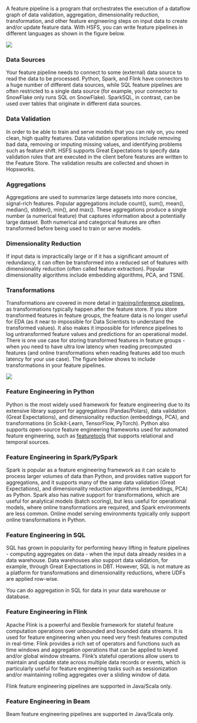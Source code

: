 A feature pipeline is a program that orchestrates the execution of a dataflow graph of data validation, aggregation, dimensionality reduction, transformation, and other feature engineering steps on input data to create and/or update feature data. With HSFS, you can write feature pipelines in different languages as shown in the figure below. 

<img src="../../../../assets/images/concepts/fs/feature-pipelines.svg">

### Data Sources
Your feature pipeline needs to connect to some (external) data source to read the data to be processed. Python, Spark, and Flink have connectors to a huge number of different data sources, while SQL feature pipelines are often restricted to a single data source (for example, your connector to SnowFlake only runs SQL on SnowFlake). SparkSQL, in contrast, can be used over tables that originate in different  data sources.

### Data Validation
In order to be able to train and serve models that you can rely on, you need clean, high quality features. Data validation operations include removing bad data, removing or imputing missing values, and identifying problems such as feature shift. HSFS supports Great Expectations to specify data validation rules that are executed in the client before features are written to the Feature Store. The validation results are collected and shown in Hopsworks.

### Aggregations

Aggregations are used to summarize large datasets into more concise, signal-rich features. Popular aggregations include count(), sum(), mean(), median(), stddev(), min(), and max(). These aggregations produce a single number (a numerical feature) that captures information about a potentially large dataset. Both numerical and categorical features are often transformed before being used to train or serve models.

### Dimensionality Reduction
If input data is impractically large or if it has a significant amount of redundancy, it can often be transformed into a reduced set of features with dimensionality reduction (often called feature extraction). Popular dimensionality algorithms include embedding algorithms, PCA, and TSNE.

### Transformations
Transformations are covered in more detail in [training/inference pipelines](../feature_view/training_inference_pipelines.md), as transformations typically happen after the feature store. If you store transformed features in feature groups, the feature data is no longer useful for EDA (as it near to impossible for Data Scientists to understand the transformed values). It also makes it impossible for inference pipelines to log untransformed feature values and predictions for an operational model. There is one use case for storing transformed features in feature groups - when you need to have ultra low latency when reading precomputed features (and online transformations when reading features add too much latency for your use case). The figure below shows to include transformations in your feature pipelines. 

<img src="../../../../assets/images/concepts/fs/feature-pipelines-with-transformations.svg">

### Feature Engineering in Python
Python is the most widely used framework for feature engineering due to its extensive library support for aggregations (Pandas/Polars), data validation (Great Expectations), and dimensionality reduction (embeddings, PCA), and transformations (in Scikit-Learn, TensorFlow, PyTorch). Python also supports open-source feature engineering frameworks used for automated feature engineering, such as [featuretools](https://www.featuretools.com/) that supports relational and temporal sources.


### Feature Engineering in Spark/PySpark

Spark is popular as a feature engineering framework as it can scale to process larger volumes of data than Python, and provides native support for aggregations, and it supports many of the same data validation (Great Expectations), and dimensionality reduction algorithms (embeddings, PCA) as Python. Spark also has native support for transformations, which are useful for analytical models (batch scoring), but less useful for operational models, where online transformations are required, and Spark environments are less common. Online model serving environments typically only support online transformations in Python.

### Feature Engineering in SQL

SQL has grown in popularity for performing heavy lifting in feature pipelines - computing aggregates on data - when the input data already resides in a data warehouse. Data warehouses also support data validation, for example, through Great Expectations in DBT. However, SQL is not mature as a platform for transformations and dimensionality reductions, where UDFs are applied row-wise.

You can do aggregation in SQL for data in your data warehouse or database.


### Feature Engineering in Flink
Apache Flink is a powerful and flexible framework for stateful feature computation operations over unbounded and bounded data streams. It is used for feature engineering when you need very fresh features computed in real-time. Flink provides a rich set of operators and functions such as time windows and aggregation operations that can be applied to keyed and/or global window streams. Flink’s stateful operations allow users to maintain and update state across multiple data records or events, which is particularly useful for feature engineering tasks such as sessionization and/or maintaining rolling aggregates over a sliding window of data.

Flink feature engineering pipelines are supported in Java/Scala only.


### Feature Engineering in Beam
Beam feature engineering pipelines are supported in Java/Scala only. 